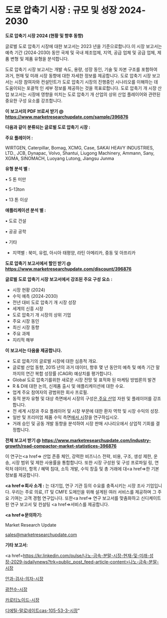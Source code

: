 # 도로 압축기 시장 : 규모 및 성장 2024-2030

<strong>도로 압축기 시장 2024 (현황 및 향후 동향)</strong>

글로벌 도로 압축기 시장에 대한 보고서는 2023 년을 기준으로합니다.이 시장 보고서는 예측 기간 (2024-2030) 동안 국제 및 국내 제조업체, 지역, 공급 업체 및 공급 업체, 제품 변형 및 제품 유형을 분석합니다.

도로 압축기 시장 보고서는 개발 속도, 용량, 성장 동인, 기술 및 자본 구조를 포함하여 과거, 현재 및 미래 시장 동향에 대한 자세한 정보를 제공합니다. 도로 압축기 시장 보고서는 시장 참여자와 컨설턴트가 도로 압축기 시장의 진행중인 시나리오를 이해하는 데 도움이되는 포괄적 인 세부 정보를 제공하는 것을 목표로합니다. 도로 압축기 개 시장 산업 보고서는 시장에 영향을 미치는 도로 압축기 개 산업의 상위 산업 플레이어와 관련된 중요한 구성 요소를 강조합니다.



<strong>이 보고서의 PDF 브로셔 받기 @ <a href=https://www.marketresearchupdate.com/sample/396876>https://www.marketresearchupdate.com/sample/396876</a></strong>



<strong>다음과 같이 분류되는 글로벌 도로 압축기 시장 :</strong>



<strong>주요 플레이어 :</strong>

WIRTGEN, Caterpillar, Bomag, XCMG, Case, SAKAI HEAVY INDUSTRIES, LTD., JCB, Dynapac, Volvo, Shantui, Liugong Machinery, Ammann, Sany, XGMA, SINOMACH, Luoyang Lutong, Jiangsu Junma



<strong>유형 분석 별 :</strong>

• 5 톤 미만

• 5-13ton

• 13 톤 이상



<strong>애플리케이션 분석 별 :</strong>

• 도로 건설

• 공공 공학

• 기타

<ul>
  <li>지역별 : 북미, 유럽, 아시아 태평양, 라틴 아메리카, 중동 및 아프리카</li>
</ul>


<strong>도로 압축기 보고서에서 할인 받기 @ <a href=https://www.marketresearchupdate.com/discount/396876>https://www.marketresearchupdate.com/discount/396876</a></strong>



<strong>글로벌 도로 압축기 시장 보고서에서 강조된 주요 구성 요소 :</strong>
<ul>
  <li>시장 현황 (2024)</li>
  <li>수익 예측 (2024-2030)</li>
  <li>전년 대비 도로 압축기 개 시장 성장</li>
  <li>세계의 신흥 시장</li>
  <li>도로 압축기 개 시장의 상위 기업</li>
  <li>주요 시장 동인</li>
  <li>최신 시장 동향</li>
  <li>주요 과제</li>
  <li>지리적 해부</li>
</ul>


<strong>이 보고서는 다음을 제공합니다.</strong>
<ul>
  <li>도로 압축기의 글로벌 시장에 대한 심층적 개요.</li>
  <li>글로벌 산업 동향, 2015 년의 과거 데이터, 향후 몇 년 동안의 예측 및 예측 기간 말까지의 연간 복합 성장률 (CAGR) 예상치를 평가합니다.</li>
  <li>Global 도로 압축기를위한 새로운 시장 전망 및 표적화 된 마케팅 방법론의 발견</li>
  <li>R &amp; D에 대한 논의, 신제품 출시 및 애플리케이션에 대한 수요.</li>
  <li>업계 주요 참여자의 광범위한 회사 프로필.</li>
  <li>동적 분자 유형 및 대상 측면에서 시장의 구성은<a href=> 주요 산</a>업 자원 및 플레이어를 강조합니다.</li>
  <li>전 세계 시장과 주요 플레이어 및 시장 부문에 대한 환자 역학 및 시장 수익의 성장.</li>
  <li>일반 및 프리미엄 제품 수익 측면<a href=>에서 시</a>장을 연구하십시오.</li>
  <li>거래 승인 및 공동 개발 동향을 분석하여 시장 판매 시나리오에서 상업적 기회를 결정합니다.</li>
</ul>



<strong>전체 보고서 받기 @ <a href=https://www.marketresearchupdate.com/industry-growth/road-compactor-market-statistices-396876>https://www.marketresearchupdate.com/industry-growth/road-compactor-market-statistices-396876</a></strong>

이 연구는<a href=> 산업 존중</a> 체인, 강력한 비즈니스 전략, 비용, 구조, 생성 제한, 운송, 시장 범위 및 제한 사용률을 통합합니다. 또한 시장 구성원 및 구성 프로파일 링, 연락처 데이터, 항목 / 혜택 침대, 소득 개발, 수익 창출 및 총 거래에 대<a href=>한 기본 </a>정보를 제공합니다.



<strong><a href=>회사 소</a>개 :</strong>
는 대기업, 연구 기관 등의 수요를 충족시키는 시장 조사 기업입니다. 우리는 주로 의료, IT 및 CMFE 도메인을 위해 설계된 여러 서비스를 제공하며 그 주요 기여는 고객 경험 연구입니다. 또한<a href=> 연구 보</a>고서를 맞춤화하고 신디케이트 된 연구 보고서 및 컨설팅 <a href=>서비스</a>를 제공합니다.



<strong><a href=>문의하기:</a></strong>

Market Research Update

sales@marketresearchupdate.com



<strong>기타 보고서:</strong>

<a href=https://kr.linkedin.com/pulse/나노-금속-분말-시장-현재-및-미래-성장-2029-isdailynews?trk=public_post_feed-article-content>나노-금속-분말-시장</a>

<a href=https://www.linkedin.com/pulse/안과-검사-의자-시장-진입-전략-및-위험-평가2029년-survey-spotlight-pro-24-analysis/>안과-검사-의자-시장</a>

<a href=https://www.linkedin.com/pulse/광천수-시장-현재-및-미래-성장-2029-survey-spotlight-pro-24-analysis-br26c/>광천수-시장</a>

<a href=https://www.linkedin.com/pulse/카로티노이드-시장-동향-및-성장-전망-analytics-avenue-adventures-24-ana-uyyyf/>카로티노이드-시장</a>

<a href=https://www.linkedin.com/pulse/디에틸-말로네이트cas-105-53-3-시장-현재-및-미래-성장-pgkgc/>디에틸-말로네이트cas-105-53-3-시장</a>"

